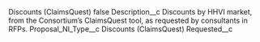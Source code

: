 <?xml version="1.0" encoding="UTF-8"?>
<CustomMetadata xmlns="http://soap.sforce.com/2006/04/metadata" xmlns:xsi="http://www.w3.org/2001/XMLSchema-instance" xmlns:xsd="http://www.w3.org/2001/XMLSchema">
    <label>Discounts (ClaimsQuest)</label>
    <protected>false</protected>
    <values>
        <field>Description__c</field>
        <value xsi:type="xsd:string">Discounts by HHVI market, from the Consortium’s ClaimsQuest tool, as requested by consultants in RFPs.</value>
    </values>
    <values>
        <field>Proposal_NI_Type__c</field>
        <value xsi:type="xsd:string">Discounts (ClaimsQuest)</value>
    </values>
    <values>
        <field>Requested__c</field>
        <value xsi:nil="true"/>
    </values>
</CustomMetadata>
